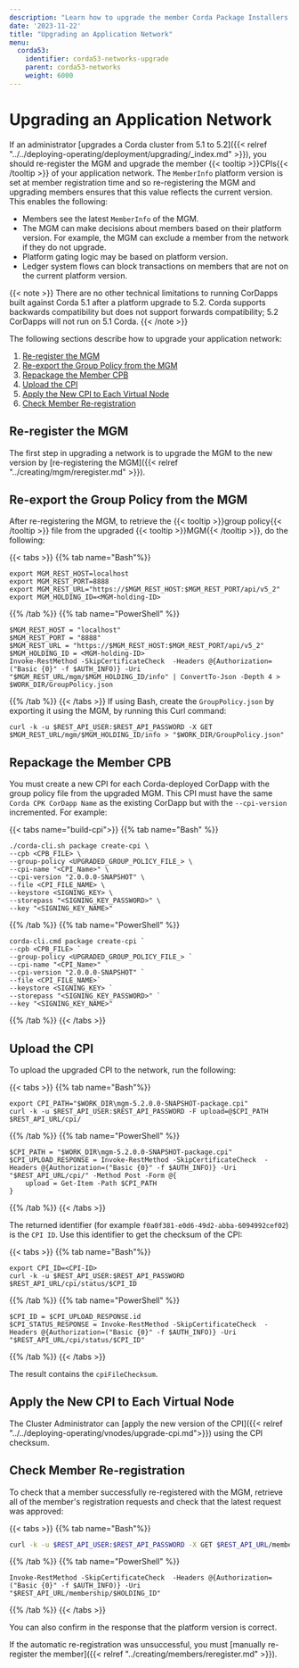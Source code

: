 ```yaml
---
description: "Learn how to upgrade the member Corda Package Installers (CPIs) of your application network if an administrator upgrades the Corda cluster from 5.1 to 5.2."
date: '2023-11-22'
title: "Upgrading an Application Network"
menu:
  corda53:
    identifier: corda53-networks-upgrade
    parent: corda53-networks
    weight: 6000
---
```


# Upgrading an Application Network

If an administrator [upgrades a Corda cluster from 5.1 to 5.2]({{< relref "../../deploying-operating/deployment/upgrading/_index.md" >}}), you should re-register the MGM and upgrade the member {{< tooltip >}}CPIs{{< /tooltip >}} of your application network. The `MemberInfo` platform version is set at member registration time and so re-registering the MGM and upgrading members ensures that this value reflects the current version. This enables the following:

* Members see the latest `MemberInfo` of the MGM.
* The MGM can make decisions about members based on their platform version. For example, the MGM can exclude a member from the network if they do not upgrade.
* Platform gating logic may be based on platform version.
* Ledger system flows can block transactions on members that are not on the current platform version.

{{< note >}}
There are no other technical limitations to running CorDapps built against Corda 5.1 after a platform upgrade to 5.2. Corda supports backwards compatibility but does not support forwards compatibility; 5.2 CorDapps will not run on 5.1 Corda.
{{< /note >}}

The following sections describe how to upgrade your application network:

1. [Re-register the MGM](#re-register-the-mgm)
1. [Re-export the Group Policy from the MGM](#re-export-the-group-policy-from-the-mgm)
1. [Repackage the Member CPB](#repackage-the-member-cpb)
1. [Upload the CPI](#upload-the-cpi)
1. [Apply the New CPI to Each Virtual Node](#apply-the-new-cpi-to-each-virtual-node)
1. [Check Member Re-registration](#check-member-re-registration)

## Re-register the MGM

The first step in upgrading a network is to upgrade the MGM to the new version by [re-registering the MGM]({{< relref "../creating/mgm/reregister.md" >}}).

## Re-export the Group Policy from the MGM

After re-registering the MGM, to retrieve the {{< tooltip >}}group policy{{< /tooltip >}} file from the upgraded {{< tooltip >}}MGM{{< /tooltip >}}, do the following:

   {{< tabs >}}
   {{% tab name="Bash"%}}
   ```shell
   export MGM_REST_HOST=localhost
   export MGM_REST_PORT=8888
   export MGM_REST_URL="https://$MGM_REST_HOST:$MGM_REST_PORT/api/v5_2"
   export MGM_HOLDING_ID=<MGM-holding-ID>
   ```
   {{% /tab %}}
   {{% tab name="PowerShell" %}}
   ```shell
   $MGM_REST_HOST = "localhost"
   $MGM_REST_PORT = "8888"
   $MGM_REST_URL = "https://$MGM_REST_HOST:$MGM_REST_PORT/api/v5_2"
   $MGM_HOLDING_ID = <MGM-holding-ID>
   Invoke-RestMethod -SkipCertificateCheck  -Headers @{Authorization=("Basic {0}" -f $AUTH_INFO)} -Uri "$MGM_REST_URL/mgm/$MGM_HOLDING_ID/info" | ConvertTo-Json -Depth 4 > $WORK_DIR/GroupPolicy.json
   ```
   {{% /tab %}}
   {{< /tabs >}}
   If using Bash, create the `GroupPolicy.json` by exporting it using the MGM, by running this Curl command:
   ```shell
   curl -k -u $REST_API_USER:$REST_API_PASSWORD -X GET $MGM_REST_URL/mgm/$MGM_HOLDING_ID/info > "$WORK_DIR/GroupPolicy.json"
   ```

## Repackage the Member CPB

You must create a new CPI for each Corda-deployed CorDapp with the group policy file from the upgraded MGM. This CPI must have the same `Corda CPK CorDapp Name` as the existing CorDapp but with the `--cpi-version` incremented. For example:

{{< tabs name="build-cpi">}}
{{% tab name="Bash" %}}
```shell
./corda-cli.sh package create-cpi \
--cpb <CPB_FILE> \
--group-policy <UPGRADED_GROUP_POLICY_FILE_> \
--cpi-name "<CPI_Name>" \
--cpi-version "2.0.0.0-SNAPSHOT" \
--file <CPI_FILE_NAME> \
--keystore <SIGNING_KEY> \
--storepass "<SIGNING_KEY_PASSWORD>" \
--key "<SIGNING_KEY_NAME>"
```
{{% /tab %}}
{{% tab name="PowerShell" %}}
```shell
corda-cli.cmd package create-cpi `
--cpb <CPB_FILE> `
--group-policy <UPGRADED_GROUP_POLICY_FILE_> `
--cpi-name "<CPI_Name>" `
--cpi-version "2.0.0.0-SNAPSHOT" `
--file <CPI_FILE_NAME>`
--keystore <SIGNING_KEY> `
--storepass "<SIGNING_KEY_PASSWORD>" `
--key "<SIGNING_KEY_NAME>"
```
{{% /tab %}}
{{< /tabs >}}

## Upload the CPI

To upload the upgraded CPI to the network, run the following:

{{< tabs >}}
{{% tab name="Bash"%}}
```shell
export CPI_PATH="$WORK_DIR\mgm-5.2.0.0-SNAPSHOT-package.cpi"
curl -k -u $REST_API_USER:$REST_API_PASSWORD -F upload=@$CPI_PATH $REST_API_URL/cpi/
```
{{% /tab %}}
{{% tab name="PowerShell" %}}
```shell
$CPI_PATH = "$WORK_DIR\mgm-5.2.0.0-SNAPSHOT-package.cpi"
$CPI_UPLOAD_RESPONSE = Invoke-RestMethod -SkipCertificateCheck  -Headers @{Authorization=("Basic {0}" -f $AUTH_INFO)} -Uri "$REST_API_URL/cpi/" -Method Post -Form @{
    upload = Get-Item -Path $CPI_PATH
}
```
{{% /tab %}}
{{< /tabs >}}

The returned identifier (for example `f0a0f381-e0d6-49d2-abba-6094992cef02`) is the `CPI ID`.
Use this identifier to get the checksum of the CPI:

{{< tabs >}}
{{% tab name="Bash"%}}
```shell
export CPI_ID=<CPI-ID>
curl -k -u $REST_API_USER:$REST_API_PASSWORD $REST_API_URL/cpi/status/$CPI_ID
```
{{% /tab %}}
{{% tab name="PowerShell" %}}
```shell
$CPI_ID = $CPI_UPLOAD_RESPONSE.id
$CPI_STATUS_RESPONSE = Invoke-RestMethod -SkipCertificateCheck  -Headers @{Authorization=("Basic {0}" -f $AUTH_INFO)} -Uri "$REST_API_URL/cpi/status/$CPI_ID"
```
{{% /tab %}}
{{< /tabs >}}

The result contains the `cpiFileChecksum`.

## Apply the New CPI to Each Virtual Node

The Cluster Administrator can [apply the new version of the CPI]({{< relref "../../deploying-operating/vnodes/upgrade-cpi.md">}}) using the CPI checksum.

## Check Member Re-registration

To check that a member successfully re-registered with the MGM, retrieve all of the member's registration requests and check that the latest request was approved:

{{< tabs >}}
{{% tab name="Bash"%}}
```bash
curl -k -u $REST_API_USER:$REST_API_PASSWORD -X GET $REST_API_URL/membership/$HOLDING_ID
```
{{% /tab %}}
{{% tab name="PowerShell" %}}
```shell
Invoke-RestMethod -SkipCertificateCheck  -Headers @{Authorization=("Basic {0}" -f $AUTH_INFO)} -Uri "$REST_API_URL/membership/$HOLDING_ID"
```
{{% /tab %}}
{{< /tabs >}}

You can also confirm in the response that the platform version is correct.

If the automatic re-registration was unsuccessful, you must [manually re-register the member]({{< relref "../creating/members/reregister.md" >}}).
